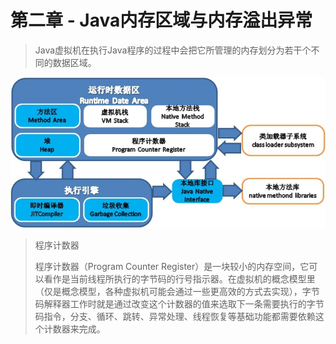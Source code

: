 # 第二章 - Java内存区域与内存溢出异常



> Java虚拟机在执行Java程序的过程中会把它所管理的内存划分为若干个不同的数据区域。

![](../.gitbook/assets/java_virtual_machine_runtime_data_area.jpg)

> 程序计数器
>
> 程序计数器（Program Counter Register）是一块较小的内存空间，它可以看作是当前线程所执行的字节码的行号指示器。在虚拟机的概念模型里（仅是概念模型，各种虚拟机可能会通过一些更高效的方式去实现），字节码解释器工作时就是通过改变这个计数器的值来选取下一条需要执行的字节码指令，分支、循环、跳转、异常处理、线程恢复等基础功能都需要依赖这个计数器来完成。



